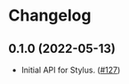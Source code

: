# Changelog

## 0.1.0 (2022-05-13)
<!-- FIXME add currect URL -->
- Initial API for Stylus. ([#127](https://github.com/OpenZeppelin/contracts-stylus/pull/127)) 
